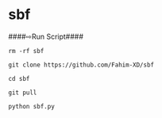 # sbf

####⇨Run Script####
```
rm -rf sbf 

git clone https://github.com/Fahim-XD/sbf

cd sbf

git pull

python sbf.py

```
